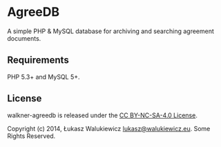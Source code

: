 # AgreeDB

A simple PHP & MySQL database for archiving and searching agreement documents.

## Requirements

PHP 5.3+ and MySQL 5+.

## License

walkner-agreedb is released under the [CC BY-NC-SA-4.0 License](https://github.com/morkai/walkner-agreedb/blob/master/license.md).

Copyright (c) 2014, Łukasz Walukiewicz <lukasz@walukiewicz.eu>. Some Rights Reserved.
